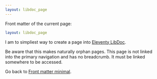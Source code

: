 ```yaml
---
layout: libdoc_page
---
```


Front matter of the current page:

```yaml
layout: libdoc_page
```

I am to simpliest way to create a page into [Eleventy LibDoc](/content/index.md).

Be aware that this makes naturally orphan pages. This page is not linked into the primary navigation and has no breadcrumb. It must be linked somewhere to be accessed.

Go back to [Front matter minimal](/content/front-matter/front-matter-minimal.md).
